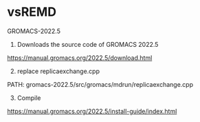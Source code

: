 # vsREMD
GROMACS-2022.5

1) Downloads the source code of GROMACS 2022.5

https://manual.gromacs.org/2022.5/download.html

2) replace replicaexchange.cpp

PATH: gromacs-2022.5/src/gromacs/mdrun/replicaexchange.cpp

3) Compile

https://manual.gromacs.org/2022.5/install-guide/index.html

   
